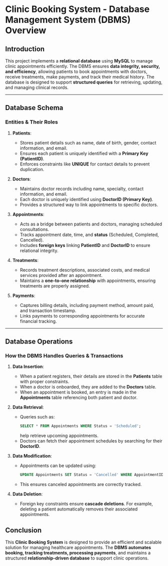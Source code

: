
# Clinic Booking System - Database Management System (DBMS) Overview

## **Introduction**
This project implements a **relational database** using **MySQL** to manage clinic appointments efficiently. The DBMS ensures **data integrity, security, and efficiency**, allowing patients to book appointments with doctors, receive treatments, make payments, and track their medical history. The database is designed to support **structured queries** for retrieving, updating, and managing clinical records.

---

## **Database Schema**
### **Entities & Their Roles**
1. **Patients**:
   - Stores patient details such as name, date of birth, gender, contact information, and email.
   - Ensures each patient is uniquely identified with a **Primary Key (PatientID)**.
   - Enforces constraints like **UNIQUE** for contact details to prevent duplication.

2. **Doctors**:
   - Maintains doctor records including name, specialty, contact information, and email.
   - Each doctor is uniquely identified using **DoctorID (Primary Key)**.
   - Provides a structured way to link appointments to specific doctors.

3. **Appointments**:
   - Acts as a bridge between patients and doctors, managing scheduled consultations.
   - Tracks appointment date, time, and **status** (Scheduled, Completed, Cancelled).
   - Includes **foreign keys** linking **PatientID** and **DoctorID** to ensure relational integrity.

4. **Treatments**:
   - Records treatment descriptions, associated costs, and medical services provided after an appointment.
   - Maintains a **one-to-one relationship** with appointments, ensuring treatments are properly assigned.

5. **Payments**:
   - Captures billing details, including payment method, amount paid, and transaction timestamp.
   - Links payments to corresponding appointments for accurate financial tracking.

---

## **Database Operations**
### **How the DBMS Handles Queries & Transactions**
1. **Data Insertion**:
   - When a patient registers, their details are stored in the **Patients** table with proper constraints.
   - When a doctor is onboarded, they are added to the **Doctors** table.
   - When an appointment is booked, an entry is made in the **Appointments** table referencing both patient and doctor.

2. **Data Retrieval**:
   - Queries such as:
     ```sql
     SELECT * FROM Appointments WHERE Status = 'Scheduled';
     ```
     help retrieve upcoming appointments.
   - Doctors can fetch their appointment schedules by searching for their **DoctorID**.

3. **Data Modification**:
   - Appointments can be updated using:
     ```sql
     UPDATE Appointments SET Status = 'Cancelled' WHERE AppointmentID = X;
     ```
   - This ensures canceled appointments are correctly tracked.

4. **Data Deletion**:
   - Foreign key constraints ensure **cascade deletions**. For example, deleting a patient automatically removes their associated appointments.

## **Conclusion**
This **Clinic Booking System** is designed to provide an efficient and scalable solution for managing healthcare appointments. The **DBMS automates booking, tracking treatments, processing payments**, and maintains a structured **relationship-driven database** to support clinic operations.

